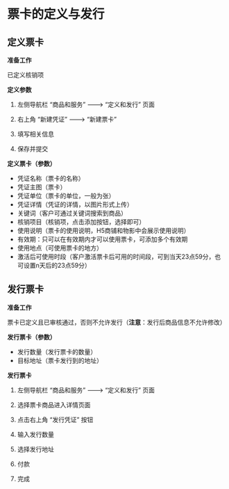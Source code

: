# 票卡的定义与发行

## 定义票卡

**准备工作** 

已定义核销项

**定义参数** 

1. 左侧导航栏 “商品和服务” ---&gt; “定义和发行” 页面 

2. 右上角 “新建凭证” ---&gt; “新建票卡” 

3. 填写相关信息 

4. 保存并提交

**定义票卡（参数）**

* 凭证名称（票卡的名称）
* 凭证主图（票卡）
* 凭证单位（票卡的单位，一般为张）
* 凭证详情（凭证的详情，以图片形式上传）
* 关键词（客户可通过关键词搜索到商品）
* 核销项目（核销项，点击添加按钮，选择即可）
* 使用说明（票卡的使用说明，H5商铺和物影中会展示使用说明）
* 有效期：只可以在有效期内才可以使用票卡，可添加多个有效期
* 使用地点（可使用票卡的地方）
* 激活后可使用时段（客户激活票卡后可用的时间段，可到当天23点59分，也可设置n天后的23点59分）

## 发行票卡

**准备工作** 

票卡已定义且已审核通过，否则不允许发行（**注意**：发行后商品信息不允许修改）

**发行票卡（参数）**

* 发行数量（发行票卡的数量）
* 目标地址（票卡发行到的地址）

**发行票卡** 

1. 左侧导航栏 “商品和服务” ---&gt; “定义和发行” 页面 

2. 选择票卡商品进入详情页面 

3. 点击右上角 “发行凭证” 按钮 

4. 输入发行数量 

5. 选择发行地址 

6. 付款 

7. 完成

